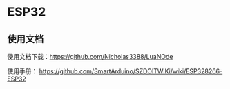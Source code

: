 # ESP32

## 使用文档
使用文档下载：https://github.com/Nicholas3388/LuaNOde

使用手册： [https://github.com/SmartArduino/SZDOlTWiKi/wiki/ESP328266-ESP32
](https://github.com/SmartArduino/DOITWiKi/wiki/)
